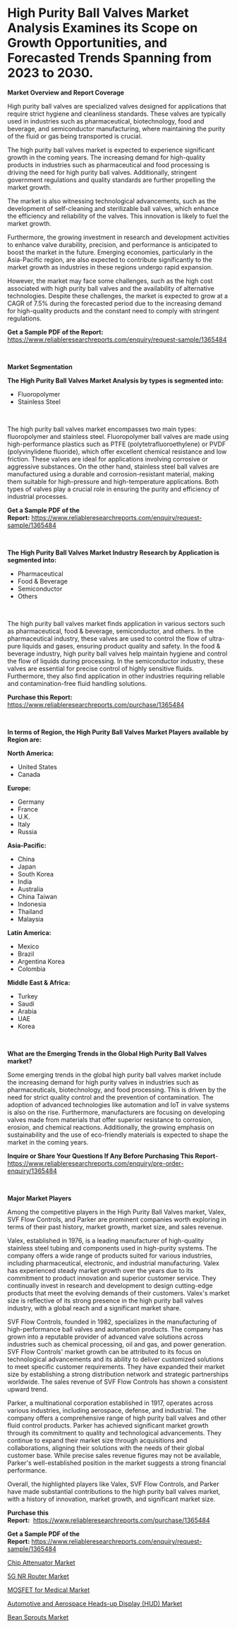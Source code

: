 <p><h1>High Purity Ball Valves Market Analysis Examines its Scope on Growth Opportunities, and Forecasted Trends Spanning from 2023 to 2030.</h1></p><p><strong>Market Overview and Report Coverage</strong></p>
<p><p>High purity ball valves are specialized valves designed for applications that require strict hygiene and cleanliness standards. These valves are typically used in industries such as pharmaceutical, biotechnology, food and beverage, and semiconductor manufacturing, where maintaining the purity of the fluid or gas being transported is crucial.</p><p>The high purity ball valves market is expected to experience significant growth in the coming years. The increasing demand for high-quality products in industries such as pharmaceutical and food processing is driving the need for high purity ball valves. Additionally, stringent government regulations and quality standards are further propelling the market growth.</p><p>The market is also witnessing technological advancements, such as the development of self-cleaning and sterilizable ball valves, which enhance the efficiency and reliability of the valves. This innovation is likely to fuel the market growth.</p><p>Furthermore, the growing investment in research and development activities to enhance valve durability, precision, and performance is anticipated to boost the market in the future. Emerging economies, particularly in the Asia-Pacific region, are also expected to contribute significantly to the market growth as industries in these regions undergo rapid expansion.</p><p>However, the market may face some challenges, such as the high cost associated with high purity ball valves and the availability of alternative technologies. Despite these challenges, the market is expected to grow at a CAGR of 7.5% during the forecasted period due to the increasing demand for high-quality products and the constant need to comply with stringent regulations.</p></p>
<p><strong>Get a Sample PDF of the Report:</strong> <a href="https://www.reliableresearchreports.com/enquiry/request-sample/1365484">https://www.reliableresearchreports.com/enquiry/request-sample/1365484</a></p>
<p>&nbsp;</p>
<p><strong>Market Segmentation</strong></p>
<p><strong>The High Purity Ball Valves Market Analysis by types is segmented into:</strong></p>
<p><ul><li>Fluoropolymer</li><li>Stainless Steel</li></ul></p>
<p>&nbsp;</p>
<p><p>The high purity ball valves market encompasses two main types: fluoropolymer and stainless steel. Fluoropolymer ball valves are made using high-performance plastics such as PTFE (polytetrafluoroethylene) or PVDF (polyvinylidene fluoride), which offer excellent chemical resistance and low friction. These valves are ideal for applications involving corrosive or aggressive substances. On the other hand, stainless steel ball valves are manufactured using a durable and corrosion-resistant material, making them suitable for high-pressure and high-temperature applications. Both types of valves play a crucial role in ensuring the purity and efficiency of industrial processes.</p></p>
<p><strong>Get a Sample PDF of the Report:</strong>&nbsp;<a href="https://www.reliableresearchreports.com/enquiry/request-sample/1365484">https://www.reliableresearchreports.com/enquiry/request-sample/1365484</a></p>
<p>&nbsp;</p>
<p><strong>The High Purity Ball Valves Market Industry Research by Application is segmented into:</strong></p>
<p><ul><li>Pharmaceutical</li><li>Food & Beverage</li><li>Semiconductor</li><li>Others</li></ul></p>
<p>&nbsp;</p>
<p><p>The high purity ball valves market finds application in various sectors such as pharmaceutical, food & beverage, semiconductor, and others. In the pharmaceutical industry, these valves are used to control the flow of ultra-pure liquids and gases, ensuring product quality and safety. In the food & beverage industry, high purity ball valves help maintain hygiene and control the flow of liquids during processing. In the semiconductor industry, these valves are essential for precise control of highly sensitive fluids. Furthermore, they also find application in other industries requiring reliable and contamination-free fluid handling solutions.</p></p>
<p><strong>Purchase this Report:</strong>&nbsp; <a href="https://www.reliableresearchreports.com/purchase/1365484">https://www.reliableresearchreports.com/purchase/1365484</a></p>
<p>&nbsp;</p>
<p><strong>In terms of Region, the High Purity Ball Valves Market Players available by Region are:</strong></p>
<p>
    <p> <strong> North America: </strong>
        <ul>
            <li>United States</li>
            <li>Canada</li>
        </ul>
        </p> 
    <p> <strong> Europe: </strong>
        <ul>
            <li>Germany</li>
            <li>France</li>
            <li>U.K.</li>
            <li>Italy</li>
            <li>Russia</li>
        </ul>
        </p> 
    <p> <strong> Asia-Pacific: </strong>
        <ul>
            <li>China</li>
            <li>Japan</li>
            <li>South Korea</li>
            <li>India</li>
            <li>Australia</li>
            <li>China Taiwan</li>
            <li>Indonesia</li>
            <li>Thailand</li>
            <li>Malaysia</li>
        </ul>
        </p> 
    <p> <strong> Latin America: </strong>
        <ul>
            <li>Mexico</li>
            <li>Brazil</li>
            <li>Argentina Korea</li>
            <li>Colombia</li>
        </ul>
        </p> 
    <p> <strong> Middle East & Africa: </strong>
        <ul>
            <li>Turkey</li>
            <li>Saudi</li>
            <li>Arabia</li>
            <li>UAE</li>
            <li>Korea</li>
        </ul>
    </p>
    </p>
<p>&nbsp;</p>
<p><strong>What are the Emerging Trends in the Global High Purity Ball Valves market?</strong></p>
<p><p>Some emerging trends in the global high purity ball valves market include the increasing demand for high purity valves in industries such as pharmaceuticals, biotechnology, and food processing. This is driven by the need for strict quality control and the prevention of contamination. The adoption of advanced technologies like automation and IoT in valve systems is also on the rise. Furthermore, manufacturers are focusing on developing valves made from materials that offer superior resistance to corrosion, erosion, and chemical reactions. Additionally, the growing emphasis on sustainability and the use of eco-friendly materials is expected to shape the market in the coming years.</p></p>
<p><strong>Inquire or Share Your Questions If Any Before Purchasing This Report</strong>- <a href="https://www.reliableresearchreports.com/enquiry/pre-order-enquiry/1365484">https://www.reliableresearchreports.com/enquiry/pre-order-enquiry/1365484</a></p>
<p>&nbsp;</p>
<p><strong>Major Market Players</strong></p>
<p><p>Among the competitive players in the High Purity Ball Valves market, Valex, SVF Flow Controls, and Parker are prominent companies worth exploring in terms of their past history, market growth, market size, and sales revenue.</p><p>Valex, established in 1976, is a leading manufacturer of high-quality stainless steel tubing and components used in high-purity systems. The company offers a wide range of products suited for various industries, including pharmaceutical, electronic, and industrial manufacturing. Valex has experienced steady market growth over the years due to its commitment to product innovation and superior customer service. They continually invest in research and development to design cutting-edge products that meet the evolving demands of their customers. Valex's market size is reflective of its strong presence in the high purity ball valves industry, with a global reach and a significant market share.</p><p>SVF Flow Controls, founded in 1982, specializes in the manufacturing of high-performance ball valves and automation products. The company has grown into a reputable provider of advanced valve solutions across industries such as chemical processing, oil and gas, and power generation. SVF Flow Controls' market growth can be attributed to its focus on technological advancements and its ability to deliver customized solutions to meet specific customer requirements. They have expanded their market size by establishing a strong distribution network and strategic partnerships worldwide. The sales revenue of SVF Flow Controls has shown a consistent upward trend.</p><p>Parker, a multinational corporation established in 1917, operates across various industries, including aerospace, defense, and industrial. The company offers a comprehensive range of high purity ball valves and other fluid control products. Parker has achieved significant market growth through its commitment to quality and technological advancements. They continue to expand their market size through acquisitions and collaborations, aligning their solutions with the needs of their global customer base. While precise sales revenue figures may not be available, Parker's well-established position in the market suggests a strong financial performance.</p><p>Overall, the highlighted players like Valex, SVF Flow Controls, and Parker have made substantial contributions to the high purity ball valves market, with a history of innovation, market growth, and significant market size.</p></p>
<p><strong>Purchase this Report:</strong>&nbsp;&nbsp;<a href="https://www.reliableresearchreports.com/purchase/1365484">https://www.reliableresearchreports.com/purchase/1365484</a></p>
<p></p>
<p><strong>Get a Sample PDF of the Report:</strong>&nbsp;<a href="https://www.reliableresearchreports.com/enquiry/request-sample/1365484">https://www.reliableresearchreports.com/enquiry/request-sample/1365484</a></p>
<p><p><a href="https://github.com/ChiragRP21/Market-Research-Report-List-1/blob/main/chip-attenuator-market.md">Chip Attenuator Market</a></p><p><a href="https://medium.com/@carrolltorp/5g-nr-router-market-size-growth-forecast-2023-2030-4eae245a4df5">5G NR Router Market</a></p><p><a href="https://github.com/Chiragrp22/Market-Research-Report-List-1/blob/main/mosfet-for-medical-market.md">MOSFET for Medical Market</a></p><p><a href="https://www.linkedin.com/pulse/decoding-automotive-aerospace-heads-up-display-hud-market-zzgce/">Automotive and Aerospace Heads-up Display (HUD) Market</a></p><p><a href="https://www.linkedin.com/pulse/bean-sprouts-market-size-share-global-analysis-report-2023-wczye/">Bean Sprouts Market</a></p></p>